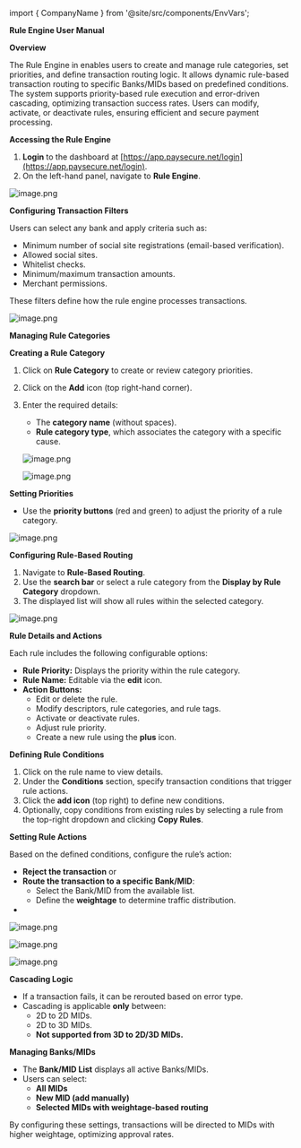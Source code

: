 import { CompanyName } from '@site/src/components/EnvVars';

**Rule Engine User Manual**

**Overview**

The Rule Engine in <CompanyName/> enables users to create and manage rule categories, set priorities, and define transaction routing logic. It allows dynamic rule-based transaction routing to specific Banks/MIDs based on predefined conditions. The system supports priority-based rule execution and error-driven cascading, optimizing transaction success rates. Users can modify, activate, or deactivate rules, ensuring efficient and secure payment processing.

**Accessing the Rule Engine**

1. **Login** to the <CompanyName/> dashboard at [https://app.paysecure.net/login](https://app.paysecure.net/login).
2. On the left-hand panel, navigate to **Rule Engine**.

![image.png](/img/reimage.png)

**Configuring Transaction Filters**

Users can select any bank and apply criteria such as:

- Minimum number of social site registrations (email-based verification).
- Allowed social sites.
- Whitelist checks.
- Minimum/maximum transaction amounts.
- Merchant permissions.

These filters define how the rule engine processes transactions.

![image.png](/img/reimage%201.png)

**Managing Rule Categories**

**Creating a Rule Category**

1. Click on **Rule Category** to create or review category priorities.
2. Click on the **Add** icon (top right-hand corner).
3. Enter the required details:
    - The **category name** (without spaces).
    - **Rule category type**, which associates the category with a specific cause.
    
    ![image.png](/img/reimage%202.png)
    
    ![image.png](/img/reimage%203.png)
    

**Setting Priorities**

- Use the **priority buttons** (red and green) to adjust the priority of a rule category.

![image.png](/img/reimage%204.png)

**Configuring Rule-Based Routing**

1. Navigate to **Rule-Based Routing**.
2. Use the **search bar** or select a rule category from the **Display by Rule Category** dropdown.
3. The displayed list will show all rules within the selected category.

![image.png](/img/reimage%205.png)

**Rule Details and Actions**

Each rule includes the following configurable options:

- **Rule Priority:** Displays the priority within the rule category.
- **Rule Name:** Editable via the **edit** icon.
- **Action Buttons:**
    - Edit or delete the rule.
    - Modify descriptors, rule categories, and rule tags.
    - Activate or deactivate rules.
    - Adjust rule priority.
    - Create a new rule using the **plus** icon.

**Defining Rule Conditions**

1. Click on the rule name to view details.
2. Under the **Conditions** section, specify transaction conditions that trigger rule actions.
3. Click the **add icon** (top right) to define new conditions.
4. Optionally, copy conditions from existing rules by selecting a rule from the top-right dropdown and clicking **Copy Rules**.

**Setting Rule Actions**

Based on the defined conditions, configure the rule’s action:

- **Reject the transaction** or
- **Route the transaction to a specific Bank/MID**:
    - Select the Bank/MID from the available list.
    - Define the **weightage** to determine traffic distribution.
- 

![image.png](/img/reimage%206.png)

![image.png](/img/reimage%207.png)

![image.png](/img/reimage%208.png)

**Cascading Logic**

- If a transaction fails, it can be rerouted based on error type.
- Cascading is applicable **only** between:
    - 2D to 2D MIDs.
    - 2D to 3D MIDs.
    - **Not supported from 3D to 2D/3D MIDs.**

**Managing Banks/MIDs**

- The **Bank/MID List** displays all active Banks/MIDs.
- Users can select:
    - **All MIDs**
    - **New MID (add manually)**
    - **Selected MIDs with weightage-based routing**

By configuring these settings, transactions will be directed to MIDs with higher weightage, optimizing approval rates.